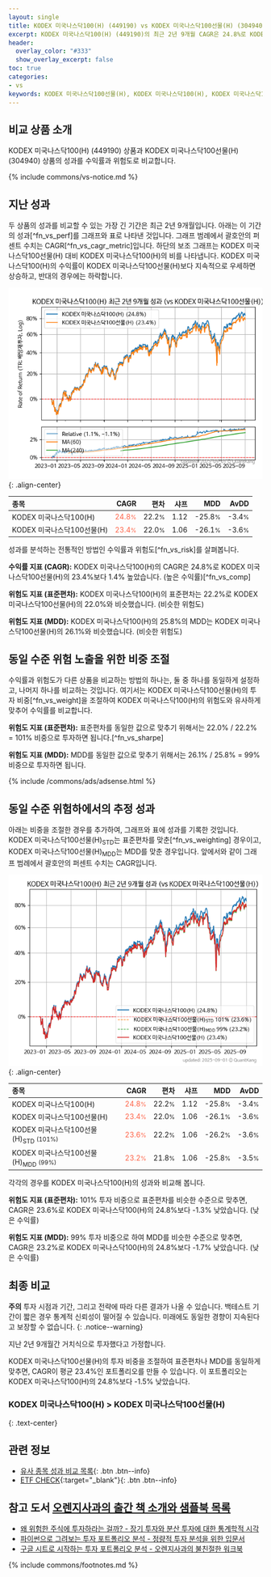 ```yaml
---
layout: single
title: KODEX 미국나스닥100(H) (449190) vs KODEX 미국나스닥100선물(H) (304940)
excerpt: KODEX 미국나스닥100(H) (449190)의 최근 2년 9개월 CAGR은 24.8%로 KODEX 미국나스닥100선물(H) (304940)의 23.4%보다 1.4% 높았습니다.
header:
  overlay_color: "#333"
  show_overlay_excerpt: false
toc: true
categories:
- vs
keywords: KODEX 미국나스닥100선물(H), KODEX 미국나스닥100(H), KODEX 미국나스닥100(H) KODEX 미국나스닥100선물(H) 비교, 449190, 304940, 449190 449190 비교
---
```


## 비교 상품 소개


KODEX 미국나스닥100(H) (449190) 상품과 KODEX 미국나스닥100선물(H) (304940) 상품의 성과를 수익률과 위험도로 비교합니다.





{% include commons/vs-notice.md %}

## 지난 성과

두 상품의 성과를 비교할 수 있는 가장 긴 기간은 최근 2년 9개월입니다. 아래는 이 기간의 성과[^fn_vs_perf]를 그래프와 표로 나타낸 것입니다.
그래프 범례에서 괄호안의 퍼센트 수치는 CAGR[^fn_vs_cagr_metric]입니다.
하단의 보조 그래프는 KODEX 미국나스닥100선물(H) 대비 KODEX 미국나스닥100(H)의 비를 나타냅니다.
KODEX 미국나스닥100(H)의 수익률이 KODEX 미국나스닥100선물(H)보다 지속적으로 우세하면 상승하고, 반대의 경우에는 하락합니다.

![KODEX 미국나스닥100(H)](/vs/images/449190-vs-304940_dual.png){: .align-center}

| **종목** | **CAGR** | **편차** | **샤프** | **MDD** | **AvDD** |
| :------------ | ------: | -----------: | -------: | ------: | -------: |
| KODEX 미국나스닥100(H) | <span style="color: tomato">24.8<small>%</small></span> | 22.2<small>%</small> | 1.12 | -25.8<small>%</small> | -3.4<small>%</small> |
| KODEX 미국나스닥100선물(H) | <span style="color: tomato">23.4<small>%</small></span> | 22.0<small>%</small> | 1.06 | -26.1<small>%</small> | -3.6<small>%</small> |

<!-- more -->


성과를 분석하는 전통적인 방법인 수익률과 위험도[^fn_vs_risk]를 살펴봅니다.

**수익률 지표 (CAGR):** KODEX 미국나스닥100(H)의 CAGR은 24.8%로 KODEX 미국나스닥100선물(H)의 23.4%보다 1.4% 높았습니다. (높은 수익률)[^fn_vs_comp]

**위험도 지표 (표준편차):** KODEX 미국나스닥100(H)의 표준편차는 22.2%로 KODEX 미국나스닥100선물(H)의 22.0%와 비슷했습니다. (비슷한 위험도)

**위험도 지표 (MDD):** KODEX 미국나스닥100(H)의 25.8%의 MDD는 KODEX 미국나스닥100선물(H)의 26.1%와 비슷했습니다. (비슷한 위험도)



## 동일 수준 위험 노출을 위한 비중 조절

수익률과 위험도가 다른 상품을 비교하는 방법의 하나는, 둘 중 하나를 동일하게 설정하고, 나머지 하나를 비교하는 것입니다.
여기서는 KODEX 미국나스닥100선물(H)의 투자 비중[^fn_vs_weight]을 조절하여 KODEX 미국나스닥100(H)의 위험도와 유사하게 맞추어 수익률를 비교합니다.

**위험도 지표 (표준편차):** 표준편차를 동일한 값으로 맞추기 위해서는 22.0% / 22.2% = 101% 비중으로 투자하면 됩니다.[^fn_vs_sharpe]

**위험도 지표 (MDD):** MDD를 동일한 값으로 맞추기 위해서는 26.1% / 25.8% = 99% 비중으로 투자하면 됩니다.


{% include /commons/ads/adsense.html %}



## 동일 수준 위험하에서의 추정 성과

아래는 비중을 조절한 경우를 추가하여, 그래프와 표에 성과를 기록한 것입니다.
KODEX 미국나스닥100선물(H)<sub>STD</sub>는 표준편차를 맞춘[^fn_vs_weighting] 경우이고, KODEX 미국나스닥100선물(H)<sub>MDD</sub>는 MDD를 맞춘 경우입니다.
앞에서와 같이 그래프 범례에서 괄호안의 퍼센트 수치는 CAGR입니다.


![KODEX 미국나스닥100(H)](/vs/images/449190-vs-304940.png){: .align-center}



| **종목** | **CAGR** | **편차** | **샤프** | **MDD** | **AvDD** |
| :------------ | ------: | -----------: | -------: | ------: | -------: |
| KODEX 미국나스닥100(H) | <span style="color: tomato">24.8<small>%</small></span> | 22.2<small>%</small> | 1.12 | -25.8<small>%</small> | -3.4<small>%</small> |
| KODEX 미국나스닥100선물(H) | <span style="color: tomato">23.4<small>%</small></span> | 22.0<small>%</small> | 1.06 | -26.1<small>%</small> | -3.6<small>%</small> |
| KODEX 미국나스닥100선물(H)<sub>STD</sub> <small>(101%)</small> | <span style="color: tomato">23.6<small>%</small></span> | 22.2<small>%</small> | 1.06 | -26.2<small>%</small> | -3.6<small>%</small> |
| KODEX 미국나스닥100선물(H)<sub>MDD</sub> <small>(99%)</small> | <span style="color: tomato">23.2<small>%</small></span> | 21.8<small>%</small> | 1.06 | -25.8<small>%</small> | -3.5<small>%</small> |



각각의 경우를 KODEX 미국나스닥100(H)의 성과와 비교해 봅니다.

**위험도 지표 (표준편차):** 101% 투자 비중으로 표준편차를 비슷한 수준으로 맞추면, CAGR은 23.6%로 KODEX 미국나스닥100(H)의 24.8%보다 -1.3% 낮았습니다. (낮은 수익률)

**위험도 지표 (MDD):** 99% 투자 비중으로 하여 MDD를 비슷한 수준으로 맞추면, CAGR은 23.2%로 KODEX 미국나스닥100(H)의 24.8%보다 -1.7% 낮았습니다. (낮은 수익률)




## 최종 비교

**주의** 투자 시점과 기간, 그리고 전략에 따라 다른 결과가 나올 수 있습니다. 백테스트 기간이 짧은 경우 통계적 신뢰성이 떨어질 수 있습니다. 미래에도 동일한 경향이 지속된다고 보장할 수 없습니다.
{: .notice--warning}

지난 2년 9개월간 거치식으로 투자했다고 가정합니다.

KODEX 미국나스닥100선물(H)의 투자 비중을 조절하여 표준편차나 MDD를 동일하게 맞추면, CAGR이 평균 23.4%인 포트폴리오를 만들 수 있습니다.
이 포트폴리오는 KODEX 미국나스닥100(H)의 24.8%보다 -1.5% 낮았습니다.

### KODEX 미국나스닥100(H) &gt; KODEX 미국나스닥100선물(H)
{: .text-center}


## 관련 정보

- [유사 종목 성과 비교 목록](/vs/){: .btn .btn--info}
- [ETF CHECK](https://www.etfcheck.co.kr/mobile/etpitem/304940/compare?compCode%5B%5D=449190){:target="_blank"}{: .btn .btn--info}


## 참고 도서 [오렌지사과의 출간 책 소개와 샘플북 목록](https://kongdori.tistory.com/691)

- [왜 위험한 주식에 투자하라는 걸까? - 장기 투자와 분산 투자에 대한 통계학적 시각](https://kongdori.tistory.com/421)
- [파이썬으로 그려보는 투자 포트폴리오 분석  - 정량적 투자 분석을 위한 입문서](https://kongdori.tistory.com/643)
- [구글 시트로 시작하는 투자 포트폴리오 분석 - 오렌지사과의 불친절한 워크북](https://kongdori.tistory.com/449)

{% include commons/footnotes.md %}
